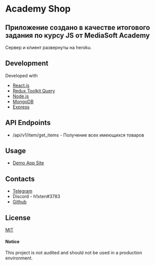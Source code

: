 # Academy Shop

## Приложение создано в качестве итогового задания по курсу JS от MediaSoft Academy
Сервер и клиент развернуты на heroku.

## Development
Developed with 
- [React.js](https://reactjs.org/)
- [Redux Toolkit Query](https://redux-toolkit.js.org/rtk-query/overview)
- [Node.js](https://nodejs.org/)
- [MongoDB](https://www.mongodb.com/)
- [Express](https://expressjs.com/ru/)

## API Endpoints
- /api/v1/item/get_items - Получение всех имеющихся товаров

## Usage
- [Demo App Site](https://academy-shop-course.herokuapp.com/)

## Contacts
- [Telegram](https://t.me/h1xten) </br>
- Discord - h1xten#3783 </br>
- [Github](https://github.com/h1xten)

## License
[MIT](LICENSE)

#### Notice
This project is not audited and should not be used in a production environment.
